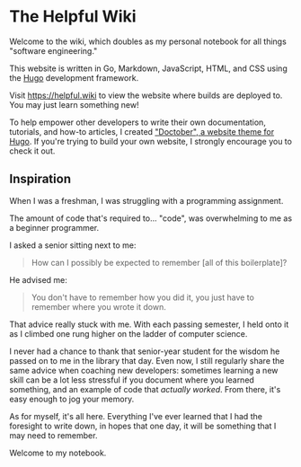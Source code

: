 # The Helpful Wiki

Welcome to the wiki, which doubles as my personal notebook for all things "software engineering."

This website is written in Go, Markdown, JavaScript, HTML, and CSS using 
the [Hugo](https://github.com/gohugoio/hugo) development framework.

Visit <https://helpful.wiki> to view the website where builds are deployed to. You may just learn something new!

To help empower other developers to write their own documentation, tutorials, and how-to articles,
I created ["Doctober", a website theme for Hugo](https://github.com/austintraver/doctober).
If you're trying to build your own website, I strongly encourage you to check it out.

## Inspiration

When I was a freshman, I was struggling with a programming assignment.

The amount of code that's required to... "code", was overwhelming to 
me as a beginner programmer.

I asked a senior sitting next to me:

> How can I possibly be expected to remember [all of this boilerplate]?

He advised me:

> You don't have to remember how you did it, you just have to remember where you wrote it down.

That advice really stuck with me. With each passing semester, I held onto
it as I climbed one rung higher on the ladder of computer science.  

I never had a chance to thank that senior-year student for the wisdom he 
passed on to me in the library that day. Even now, I still regularly share
the same advice when coaching new developers: sometimes learning a new skill
can be a lot less stressful if you document where you learned something, and
an example of code that *actually worked*. From there, it's easy enough to jog
your memory.

As for myself, it's all here. Everything I've ever learned that I
had the foresight to write down, in hopes that one day, it will
be something that I may need to remember.

Welcome to my notebook.
